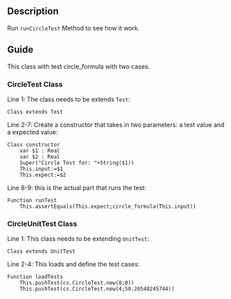 ﻿<!-- Tests a method call circle_formula -->
## Description

Run `runCircleTest` Method to see how it work.

## Guide

This class with test circle_formula with two cases.

### CircleTest Class

Line 1: The class needs to be extends `Test`:

~~~4D
Class extends Test
~~~

Line 2-7: Create a constructor that takes in two parameters: a test value and 
a expected value:

```4D
Class constructor
	var $1 : Real
	var $2 : Real
	Super("Circle Test for: "+String($1))
	This.input:=$1
	This.expect:=$2
```

Line 8-9: this is the actual part that runs the test:

```4D
Function runTest
	This.assertEquals(This.expect;circle_formula(This.input))
```

### CircleUnitTest Class

Line 1: This class needs to be extending `UnitTest`:

```4D
Class extends UnitTest
```

Line 2-4: This loads and define the test cases:

```4D
Function loadTests
	This.pushTest(cs.CircleTest.new(0;0))
	This.pushTest(cs.CircleTest.new(4;50.26548245744))
```
